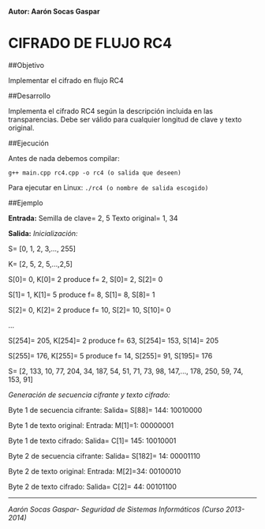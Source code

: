 **Autor: Aarón Socas Gaspar**

# CIFRADO DE FLUJO RC4

##Objetivo

Implementar el cifrado en flujo RC4

##Desarrollo

Implementa el cifrado RC4 según la descripción incluida en las transparencias.
Debe ser válido para cualquier longitud de clave y texto original.

##Ejecución

Antes de nada debemos compilar:

`
    g++ main.cpp rc4.cpp -o rc4 (o salida que deseen)
`

Para ejecutar en Linux:
`
    ./rc4 (o nombre de salida escogido)
`

##Ejemplo

**Entrada:**
Semilla de clave= 2, 5
Texto original= 1, 34

**Salida:**
*Inicialización:*

S= [0, 1, 2, 3,..., 255]

K= [2, 5, 2, 5,...,2,5]

S[0]= 0, K[0]= 2 produce f= 2, S[0]= 2, S[2]= 0

S[1]= 1, K[1]= 5 produce f= 8, S[1]= 8, S[8]= 1

S[2]= 0, K[2]= 2 produce f= 10, S[2]= 10, S[10]= 0

...

S[254]= 205, K[254]= 2 produce f= 63, S[254]= 153, S[14]= 205

S[255]= 176, K[255]= 5 produce f= 14, S[255]= 91, S[195]= 176

S= [2, 133, 10, 77, 204, 34, 187, 54, 51, 71, 73, 98, 147,..., 178, 250, 59, 74, 153, 91]

*Generación de secuencia cifrante y texto cifrado:*

Byte 1 de secuencia cifrante: Salida= S[88]= 144:	10010000

Byte 1 de texto original: Entrada: M[1]=1: 		00000001

Byte 1 de texto cifrado: Salida= C[1]= 145: 		10010001

Byte 2 de secuencia cifrante: Salida= S[182]= 14: 	00001110

Byte 2 de texto original: Entrada: M[2]=34: 		00100010

Byte 2 de texto cifrado: Salida= C[2]= 44: 		00101100

--------------------------------------------------------------------------
*Aarón Socas Gaspar- Seguridad de Sistemas Informáticos (Curso 2013-2014)*